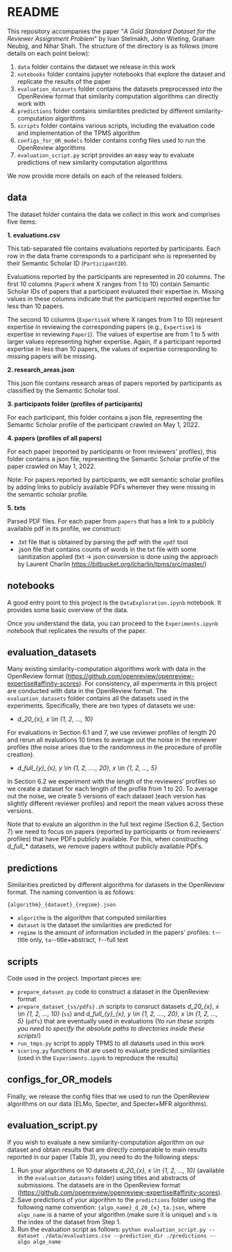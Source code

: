 # README

This repository accompanies the paper "*A Gold Standard Dataset for the Reviewer Assignment Problem*" by Ivan Stelmakh, John Wieting, Graham Neubig, and Nihar Shah. The structure of the directory is as follows (more details on each point below):

1. `data` folder contains the dataset we release in this work
2. `notebooks` folder contains jupyter notebooks that explore the dataset and replicate the results of the paper
3. `evaluation_datasets` folder contains the datasets preprocessed into the OpenReview format that similarity computation algorithms can directly work with
4. `predictions` folder contains similaritites predicted by different similarity-computation algorithms
5. `scripts` folder contains various scripts, including the evaluation code and implementation of the TPMS algorithm
6. `configs_for_OR_models` folder contains config files used to run the OpenReview algorithms
7. `evaluation_script.py` script provides an easy way to evaluate predictions of new similarity computation algorithms

We now provide more details on each of the released folders.

## data

The dataset folder contains the data we collect in this work and comprises five items:

**1. evaluations.csv**

This tab-separated file contains evaluations reported by participants. Each row in the data frame corresponds to a participant who is represented by their Semantic Scholar ID (`ParticipantID`).

Evaluations reported by the participants are represented in 20 columns. The first 10 columns (`PaperX` where X ranges from 1 to 10) contain Semantic Scholar IDs of papers that a participant evaluated their expertise in. Missing values in these columns indicate that the participant reported expertise for less than 10 papers.

The second 10 columns (`ExpertiseX` where X ranges from 1 to 10) represent expertise in reviewing the corresponding papers (e.g., `Expertise1` is expertise in reviewing `Paper1`). The values of expertise are from 1 to 5 with larger values representing higher expertise. Again, if a participant reported expertise in less than 10 papers, the values of expertise corresponding to missing papers will be missing.

**2. research_areas.json**

This json file contains research areas of papers reported by participants as classified by the Semantic Scholar tool.

**3. participants folder (profiles of participants)**

For each participant, this folder contains a json file, representing the Semantic Scholar profile of the participant crawled on May 1, 2022.

**4. papers (profiles of all papers)**

For each paper (reported by participants or from reviewers' profiles), this folder contains a json file, representing the Semantic Scholar profile of the paper crawled on May 1, 2022.

Note: For papers reported by participants, we edit semantic scholar profiles by adding links to publicly available PDFs whenever they were missing in the semantic scholar profile.

**5. txts**

Parsed PDF files. For each paper from `papers` that has a link to a publicly available pdf in its profile, we construct:
- .txt file that is obtained by parsing the pdf with the `xpdf` tool
- .json file that contains counts of words in the txt file with some sanitization applied (txt -> json conversion is done using the approach by Laurent Charlin https://bitbucket.org/lcharlin/tpms/src/master/)

## notebooks

A good entry point to this project is the `DataExploration.ipynb` notebook. It provides some basic overview of the data.

Once you understand the data, you can proceed to the `Experiments.ipynb` notebook that replicates the results of the paper.

## evaluation_datasets

Many existing similarity-computation algorithms work with data in the OpenReview format (https://github.com/openreview/openreview-expertise#affinity-scores). For consistency, all experiments in this project are conducted with data in the OpenReview format. The `evaluation_datasets` folder contains all the datasets used in the experiments. Specifically, there are two types of datasets we use:

- *d_20_{x}, x \in {1, 2, ..., 10}*

For evaluations in Section 6.1 and 7, we use reviewer profiles of length 20 and rerun all evaluations 10 times to average out the noise in the reviewer profiles (the noise arises due to the randomness in the procedure of profile creation).

- *d_full_{y}_{x}, y \in {1, 2, ...., 20}, x \in {1, 2, ..., 5}*

In Section 6.2 we experiment with the length of the reviewers' profiles so we create a dataset for each length of the profile from 1 to 20. To average out the noise, we create 5 versions of each dataset (each version has slightly different reviewer profiles) and report the mean values across these versions.

Note that to evalute an algorithm in the full text regime (Section 6.2, Section 7) we need to focus on papers (reported by participants or from reviewers' profiles) that have PDFs publicly available. For this, when constructing *d_full_** datasets, we remove papers without publicly available PDFs.

## predictions

Similarities predicted by different algorithms for datasets in the OpenReview format. The naming convention is as follows:

`{algorithm}_{dataset}_{regime}.json`

- `algorithm` is the algorithm that computed similarities
- `dataset` is the dataset the similarities are predicted for
- `regime` is the amount of information included in the papers' profiles: `t`--title only, `ta`--title+abstract, `f`--full text

## scripts

Code used in the project. Important pieces are:
- `prepare_dataset.py` code to construct a dataset in the OpenReview format
- `prepare_dataset_{ss/pdfs}.zh` scripts to consruct datasets *d_20_{x}, x \in {1, 2, ..., 10}* (`ss`) and *d_full_{y}_{x}, y \in {1, 2, ...., 20}, x \in {1, 2, ..., 5}* (`pdfs`) that are eventually used in evaluations (!*to run these scripts you need to specify the absolute paths to directories inside these scripts*!)
- `run_tmps.py` script to apply TPMS to all datasets used in this work
- `scoring.py` functions that are used to evaluate predicted similarities (used in the `Experiments.ipynb` to reproduce the results)

## configs_for_OR_models

Finally, we release the config files that we used to run the OpenReview algorithms on our data (ELMo, Specter, and Specter+MFR algorithms).

## evaluation_script.py

If you wish to evaluate a new similarity-computation algorithm on our dataset and obtain results that are directly comparable to main results reported in our paper (Table 3), you need to do the following steps:

1. Run your algorithms on 10 datasets *d_20_{x}, x \in {1, 2, ..., 10}* (available in the `evaluation_datasets` folder) using titles and abstracts of submissions. The datasets are in the OpenReview format (https://github.com/openreview/openreview-expertise#affinity-scores).
2. Save predictions of your algorithm to the `predictions` folder using the following name convention: `{algo_name}_d_20_{x}_ta.json`, where `algo_name` is a name of your algorithm (make sure it is unique) and `x` is the index of the dataset from Step 1.
3. Run the evaluation script as follows:
```python evaluation_script.py --dataset ./data/evaluations.csv --prediction_dir ./predictions --algo algo_name```

